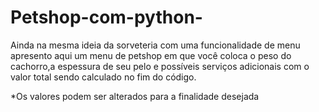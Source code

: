 # Petshop-com-python-
Ainda na mesma ideia da sorveteria com uma funcionalidade de menu apresento aqui um menu de petshop em que você coloca o peso do cachorro,a espessura de seu pelo e possíveis serviços adicionais com o valor total sendo calculado no fim do código.

*Os valores podem ser alterados para a finalidade desejada 
